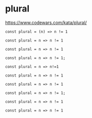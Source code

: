 # plural
https://www.codewars.com/kata/plural/


```
const plural = (n) => n != 1
```

```
const plural = n => n != 1
```

```
const plural = n => n != 1
```

```
const plural = n => n != 1;
```

```
const plural = n => n!=1
```

```
const plural = n => n != 1
```

```
const plural = n => n != 1
```

```
const plural = n => n != 1;
```

```
const plural = n => n != 1
```

```
const plural = n => n != 1
```
